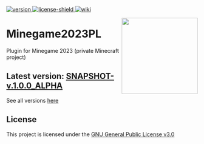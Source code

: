 [license]: https://github.com/MiauRizius/Minegame2023PL/blob/main/LICENSE
[license-shield]: https://img.shields.io/badge/License-GPL3.0-green.svg

[version]: https://img.shields.io/static/v1?label=Download&message=SNAPSHOT-v.1.0.0_ALPHA&color=blue
[download]: https://github.com/MiauRizius/Minegame2023PL/releases/tag/SNAPSHOT-v.1.0.0_ALPHA

[wiki]: https://img.shields.io/static/v1?label=Wiki&message=Getting%20started&color=orange
[wikilink]: https://github.com/MiauRizius/Minegame2023PL/wiki

[ ![version][] ][download]
[ ![license-shield][] ][license]
[ ![wiki][] ][wikilink]

<img align="right" src="https://cdn.discordapp.com/icons/1051431433413070899/b542400d232423d85070ed48e5684a0a.webp" height="200" width="200">

# Minegame2023PL
Plugin for Minegame 2023 (private Minecraft project) 

## Latest version: [SNAPSHOT-v.1.0.0_ALPHA](https://github.com/MiauRizius/Minegame2023PL/releases/tag/SNAPSHOT-v.1.0.0_ALPHA)
See all versions [here](https://github.com/MiauRizius/Minegame2023PL/releases)

## License
This project is licensed under the [GNU General Public License v3.0](https://github.com/MiauRizius/Minegame2023PL/blob/main/LICENSE)
